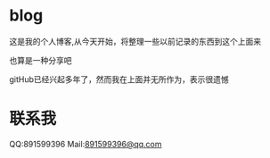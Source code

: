 # blog

这是我的个人博客,从今天开始，将整理一些以前记录的东西到这个上面来

也算是一种分享吧

gitHub已经兴起多年了，然而我在上面并无所作为，表示很遗憾

# 联系我
QQ:891599396
Mail:891599396@qq.com



